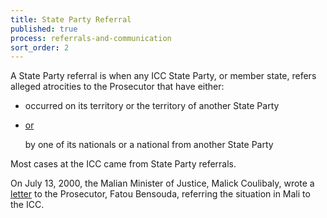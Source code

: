 ```yaml
---
title: State Party Referral
published: true
process: referrals-and-communication
sort_order: 2
---
```



A State Party referral is when any ICC State Party, or member state, refers alleged atrocities to the Prosecutor that have either:

* occurred on its territory or the territory of another State Party
* <u>or</u>

  by one of its nationals or a national from another State Party


Most cases at the ICC came from State Party referrals. &nbsp;&nbsp;

On July 13, 2000, the Malian Minister of Justice, Malick Coulibaly, wrote a [letter](https://www.legal-tools.org/uploads/tx_ltpdb/ICCReferralLetterMali130712_02.pdf) to the Prosecutor, Fatou Bensouda, referring the situation in Mali to the ICC.